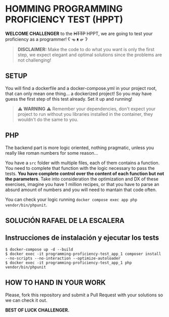 # HOMMING PROGRAMMING PROFICIENCY TEST (HPPT)

**WELCOME CHALLENGER** to the ~~HTTP~~ HPPT, we are going to test your proficiency as a programmer! ʕ ᓀ ᴥ ᓂ ʔ

> **DISCLAIMER:** Make the code to do what you want is only the first step, we expect elegant and optimal solutions since the problems are not challenging!

## SETUP

You will find a dockerfile and a docker-compose.yml in your project root, that can only mean one thing... a dockerized project! So you may have guess the first step of this test already. Set it up and running!

> ⚠️ **WARNING** ⚠️ Remember your dependencies, don't expect your project to run without you libraries installed in the container, they wouldn't do the same to you.

## PHP

The backend part is more logic oriented, nothing pragmatic, unless you really like roman numbers for some reason...

You have a `src` folder with multiple files, each of them contains a function. You need to complete that function with the logic necessary to pass the tests. **You have complete control over the content of each function but not the parameters**. Take into consideration the optimization and DX of these exercises, imagine you have 1 million recipes, or that you have to parse an absurd amount of numbers and you will need to mantain that code often.

You can check your logic running `docker compose exec app php vendor/bin/phpunit`.

## SOLUCIÓN RAFAEL DE LA ESCALERA

## Instrucciones de instalación y ejecutar los tests
````shell
$ docker-compose up -d --build
$ docker exec -it programming-proficiency-test_app_1 composer install --no-scripts --no-interaction --optimize-autoloader
$ docker exec -it programming-proficiency-test_app_1 php vendor/bin/phpunit
````

## HOW TO HAND IN YOUR WORK

Please, fork this repository and submit a Pull Request with your solutions so we can check it out.

**BEST OF LUCK CHALLENGER.**

